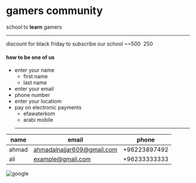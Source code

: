 # gamers community 
school to **learn** gamers 
___
discount for black friday to subscribe our school ~~500$~~ 250$ 
#### how to be one of us 
* enter your name
  * first name
  * last name
* enter your email
*  phone number
* enter your locatiom
* pay on electronic payments
  * efawaterkom
  * arabi mobile
   ___
| name | email | phone |
|----------|----------|----------|
| ahmad | ahmadalnajjar609@gmail.com | +96223897492 |
| ali | example@gmail.com  | +96233333333 |

![google](https://www.google.jo/images/branding/googlelogo/1x/googlelogo_light_color_272x92dp.png)



